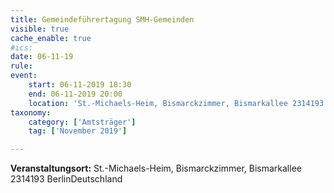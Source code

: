 ```yaml
---
title: Gemeindeführertagung SMH-Gemeinden
visible: true
cache_enable: true
#ics: 
date: 06-11-19
rule: 
event:
	start: 06-11-2019 18:30
	end: 06-11-2019 20:00
	location: 'St.-Michaels-Heim, Bismarckzimmer, Bismarkallee 2314193 BerlinDeutschland'
taxonomy:
	category: ['Amtsträger']
	tag: ['November 2019']

---
```




**Veranstaltungsort:** St.-Michaels-Heim, Bismarckzimmer, Bismarkallee 2314193 BerlinDeutschland


